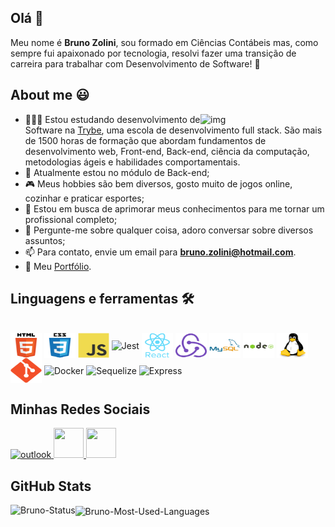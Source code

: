 ## Olá 👋

<div>
  Meu nome é <strong>Bruno Zolini</strong>, sou formado em Ciências Contábeis mas, como sempre fui apaixonado por tecnologia, resolvi fazer uma transição de carreira para trabalhar com Desenvolvimento de Software! 🚀

</div>


## About me 😃

  <img align="right" alt="img" src="https://media.discordapp.net/attachments/163018412262424576/986330803661340682/b0f82515-3537-482a-851f-33819fd10a95.jpeg" width="200px"/>

- 👨🏼‍💻 Estou estudando desenvolvimento de Software na <a href="https://www.betrybe.com/" target="_blank">Trybe<a/>, uma escola de desenvolvimento full stack. São mais de 1500 horas de formação que abordam fundamentos de desenvolvimento web, Front-end, Back-end, ciência da computação, metodologias ágeis e habilidades comportamentais.
- 🌱 Atualmente estou no módulo de Back-end; 
- 🎮 Meus hobbies são bem diversos, gosto muito de jogos online, cozinhar e praticar esportes;
- 💼 Estou em busca de aprimorar meus conhecimentos para me tornar um profissional completo;
- 💬 Pergunte-me sobre qualquer coisa, adoro conversar sobre diversos assuntos;
- 📫 Para contato, envie um email para **bruno.zolini@hotmail.com**.
- 📝 Meu <a href="https://brunozolini.github.io/" target="_blank">Portfólio</a>.

## Linguagens e ferramentas 🛠️

<div style="display: inline_block"><br>
  <img align="center" alt="HTML5" width="50" height="40" src="https://raw.githubusercontent.com/devicons/devicon/master/icons/html5/html5-original-wordmark.svg"/> 
  <img align="center" alt="CSS3" width="50" height="40" src="https://raw.githubusercontent.com/devicons/devicon/master/icons/css3/css3-original-wordmark.svg" /> 
  <img align="center" alt="JavaScript" width="50" height="40" src="https://raw.githubusercontent.com/devicons/devicon/master/icons/javascript/javascript-original.svg"/> 
  <img align="center" alt="Jest" width="50" height="40"  src="https://cdn.jsdelivr.net/gh/devicons/devicon/icons/jest/jest-plain.svg"/>
  <img align="center" alt="React" width="50" height="40" src="https://raw.githubusercontent.com/devicons/devicon/master/icons/react/react-original-wordmark.svg"/> 
  <img align="center" alt="Redux" width="50" height="40" src="https://raw.githubusercontent.com/devicons/devicon/master/icons/redux/redux-original.svg"/> 
  <img align="center" alt="MySQL" width="50" height="40" src="https://raw.githubusercontent.com/devicons/devicon/master/icons/mysql/mysql-original-wordmark.svg"/> 
  <img align="center" alt="Nodejs" width="50" height="40" src="https://raw.githubusercontent.com/devicons/devicon/master/icons/nodejs/nodejs-original-wordmark.svg" /> 
  <img align="center" alt="Linux" width="50" height="40" src="https://raw.githubusercontent.com/devicons/devicon/master/icons/linux/linux-original.svg"/>
  <img align="center" alt="Git" width="50" height="40" src="https://raw.githubusercontent.com/devicons/devicon/master/icons/git/git-original.svg"/> 
  <img align="center" alt="Docker" height="40" width="50" src="https://cdn.jsdelivr.net/gh/devicons/devicon/icons/docker/docker-plain-wordmark.svg">
  <img align="center" alt="Sequelize" width="50" height="40" src="https://cdn.jsdelivr.net/gh/devicons/devicon/icons/sequelize/sequelize-plain-wordmark.svg">
  <img align="center" alt="Express" width="50" height="40"src="https://cdn.jsdelivr.net/gh/devicons/devicon/icons/express/express-original.svg">
</div>

## Minhas Redes Sociais
  
<a href="mailto:bruno.zolini@hotmail.com" target="_blank">
  <img alt="outlook" src="https://img.icons8.com/color/344/circled-envelope.png" width="52px" height="52px"/>
</a>
<a href="https://github.com/BrunoZolini" target="_blank">
  <img src="https://cdn.iconscout.com/icon/free/png-256/github-108-438008.png" width="48px" height="48px">
</a> 
<a href="https://www.linkedin.com/in/bruno-zolini/" target="_blank">
  <img src="https://i.ibb.co/Kx2GSrT/linkedin.png" width="48px" height="48px">
</a>

## GitHub Stats

<p>
    <img align="left" src="https://github-readme-stats.vercel.app/api?username=BrunoZolini&count_private=true&show_icons=true&theme=dracula&&include_all_commits=true&count_private=true&icon_color=bd93f9&title_color=bd93f9" alt="Bruno-Status" />
</p>
<p>
    <img align="center" src="https://github-readme-stats.vercel.app/api/top-langs/?username=BrunoZolini&layout=compact&langs_count=7&theme=dracula&title_color=bd93f9" alt="Bruno-Most-Used-Languages" />
</p>

